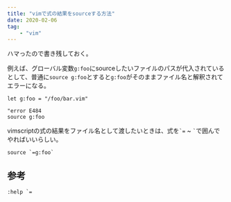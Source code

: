 ```yaml
---
title: "vimで式の結果をsourceする方法"
date: 2020-02-06
tag:
    - "vim"
---
```


ハマったので書き残しておく。

例えば、グローバル変数`g:foo`にsourceしたいファイルのパスが代入されているとして、普通に`source g:foo`とすると`g:foo`がそのままファイル名と解釈されてエラーになる。
```vimscript
let g:foo = "/foo/bar.vim"

"error E484
source g:foo
```

vimscriptの式の結果をファイル名として渡したいときは、式を`` `= `` ~ `` ` ``で囲んでやればいいらしい。
```vimscript
source `=g:foo`
```

## 参考
```vimscript
:help `=
```
